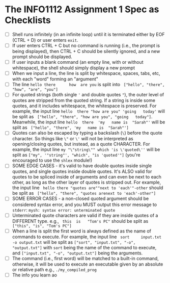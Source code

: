 # The INFO1112 Assignment 1 Spec as Checklists

- [ ] Shell runs infinitely (in an infinite loop) until it is terminated either by EOF (CTRL + D) or user enters `exit`.
- [ ] If user enters CTRL + C but no command is running (i.e., the prompt is being displayed), then CTRL + C should be silently ignored, and a new prompt should be displayed.
- [ ] If user inputs a blank command (an empty line, with or without whitespace), the shell should simply display a new prompt
- [ ] When we input a line, the line is split by whitespace, spaces, tabs, etc, with each "word" forming an "argument"
- [ ] The line `hello there      how  are you` is split into ` ["hello", "there", "how", "are", "you"]`
- [ ] For quoted strings (both single `'` and double quotes `"`), the outer level of quotes are stripped from the quoted string. If a string is inside some quotes, and it includes whitespace, the whitespace is preserved. For example, the input line `hello  there "how are you" 'going   today'` will be split as ` ["hello", "there", "how are you", "going   today"]`. Meanwhile, the input line `hello  there  'my   name is  "Sarah"'` will be split as ` ["hello", "there", 'my   name is  "Sarah"']`
- [ ] Quotes can also be escaped by typing a backslash (`\`) before the quote character. So things like `\"` or `\'` will not be interpreted as opening/closing quotes, but instead, as a quote CHARACTER. For example, the input line `my "\"string\"" which 'is \'quoted\''` will be split as `["my", '"string"', "which", "is 'quoted'"]` (you're encouraged to use the `shlex` module!)
- [ ] SOME EDGE CASES - it's valid to have double quotes inside single quotes, and single quotes inside double quotes. It's ALSO valid for quotes to be spliced inside of arguments and can even be next to each other, as long as the other layer of quotes is stripped out. For example, the input line ` hello there "quotes are""next to 'each'"-other` should be split as ` ["hello", "there", "quotes arenext to 'each'-other"]`
- [ ] SOME ERROR CASES - a non-closed quoted argument should be considered syntax error, and you MUST output this error message to `stderr`: `mysh: syntax error: unterminated quote`
- [ ] Unterminated quote characters are valid if they are inside quotes of a DIFFERENT type. e.g., ` this  is   "Tom's PC"` should be split as ` ["this", "is", "Tom's PC"]`
- [ ] When a line is split the first word is always defined as the name of commands to execute. For example, the input line ` sort     input.txt  -o output.txt` will be split as `["sort", "input.txt", "-o", "output.txt"]` with `sort` being the name of the command to execute, and `["input.txt", "-o", "output.txt"]` being the arguments.
- [ ] The command (i.e., first word) will be matched to a built-in command, otherwise, it will be used to execute an executable given by an absolute or relative path e.g., `./my_compiled_prog`
- [ ] The info you learn ao

